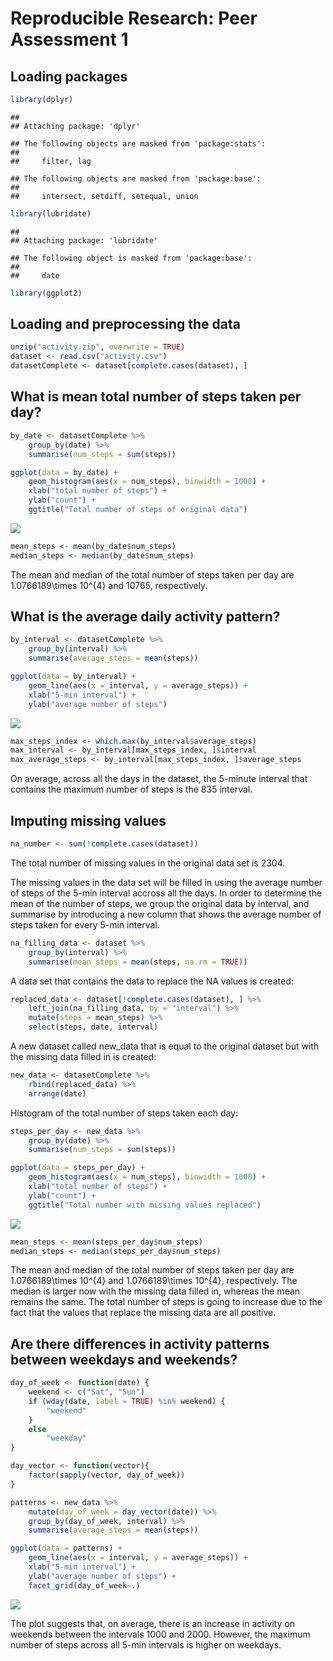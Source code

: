 # Reproducible Research: Peer Assessment 1

## Loading packages

```r
library(dplyr)
```

```
## 
## Attaching package: 'dplyr'
```

```
## The following objects are masked from 'package:stats':
## 
##     filter, lag
```

```
## The following objects are masked from 'package:base':
## 
##     intersect, setdiff, setequal, union
```

```r
library(lubridate)
```

```
## 
## Attaching package: 'lubridate'
```

```
## The following object is masked from 'package:base':
## 
##     date
```

```r
library(ggplot2)
```

## Loading and preprocessing the data

```r
unzip("activity.zip", overwrite = TRUE)
dataset <- read.csv("activity.csv")
datasetComplete <- dataset[complete.cases(dataset), ]
```

## What is mean total number of steps taken per day?

```r
by_date <- datasetComplete %>%
    group_by(date) %>%
    summarise(num_steps = sum(steps))
```


```r
ggplot(data = by_date) + 
    geom_histogram(aes(x = num_steps), binwidth = 1000) + 
    xlab("total number of steps") + 
    ylab("count") + 
    ggtitle("Total number of steps of original data")
```

![](PA1_template_files/figure-html/histogram-1.png)<!-- -->


```r
mean_steps <- mean(by_date$num_steps)
median_steps <- median(by_date$num_steps)
```

The mean and median of the total number of steps taken per day are 1.0766189\times 10^{4}
and 10765, respectively.

## What is the average daily activity pattern?


```r
by_interval <- datasetComplete %>%
    group_by(interval) %>%
    summarise(average_steps = mean(steps))
```


```r
ggplot(data = by_interval) + 
    geom_line(aes(x = interval, y = average_steps)) + 
    xlab("5-min interval") + 
    ylab("average number of steps")
```

![](PA1_template_files/figure-html/unnamed-chunk-6-1.png)<!-- -->


```r
max_steps_index <- which.max(by_interval$average_steps)
max_interval <- by_interval[max_steps_index, ]$interval
max_average_steps <- by_interval[max_steps_index, ]$average_steps
```

On average, across all the days in the dataset, the 5-minute interval that 
contains the maximum number of steps is the 835 interval.

## Imputing missing values


```r
na_number <- sum(!complete.cases(dataset))
```

The total number of missing values in the original data set is 2304.

The missing values in the data set will be filled in using the average number of 
steps of the 5-min interval accross all the days. In order to determine the mean
of the number of steps, we group the original data by interval, and summarise by introducing a new column that shows the average number of steps taken for every 
5-min interval.


```r
na_filling_data <- dataset %>%
    group_by(interval) %>%
    summarise(mean_steps = mean(steps, na.rm = TRUE))
```

A data set that contains the data to replace the NA values is created:

```r
replaced_data <- dataset[!complete.cases(dataset), ] %>%
    left_join(na_filling_data, by = "interval") %>% 
    mutate(steps = mean_steps) %>%
    select(steps, date, interval)
```

A new dataset called new_data that is equal to the original dataset but with the 
missing data filled in is created:

```r
new_data <- datasetComplete %>%
    rbind(replaced_data) %>%
    arrange(date)
```

Histogram of the total number of steps taken each day:

```r
steps_per_day <- new_data %>%
    group_by(date) %>%
    summarise(num_steps = sum(steps))

ggplot(data = steps_per_day) + 
    geom_histogram(aes(x = num_steps), binwidth = 1000) + 
    xlab("total number of steps") + 
    ylab("count") + 
    ggtitle("Total number with missing values replaced")
```

![](PA1_template_files/figure-html/unnamed-chunk-12-1.png)<!-- -->


```r
mean_steps <- mean(steps_per_day$num_steps)
median_steps <- median(steps_per_day$num_steps)
```

The mean and median of the total number of steps taken per day are 1.0766189\times 10^{4}
and 1.0766189\times 10^{4}, respectively. The median is larger now with the missing data
filled in, whereas the mean remains the same. The total number of steps is going
to increase due to the fact that the values that replace the missing data are all
positive.

## Are there differences in activity patterns between weekdays and weekends?


```r
day_of_week <- function(date) {
    weekend <- c("Sat", "Sun")
    if (wday(date, label = TRUE) %in% weekend) {
        "weekend"
    }
    else 
        "weekday"
}
```


```r
day_vector <- function(vector){
    factor(sapply(vector, day_of_week))
}
```


```r
patterns <- new_data %>%
    mutate(day_of_week = day_vector(date)) %>%
    group_by(day_of_week, interval) %>%
    summarise(average_steps = mean(steps))
```


```r
ggplot(data = patterns) + 
    geom_line(aes(x = interval, y = average_steps)) + 
    xlab("5-min interval") + 
    ylab("average number of steps") + 
    facet_grid(day_of_week~.)
```

![](PA1_template_files/figure-html/unnamed-chunk-17-1.png)<!-- -->

The plot suggests that, on average, there is an increase in activity on weekends
between the intervals 1000 and 2000. However, the maximum number of steps across 
all 5-min intervals is higher on weekdays.






